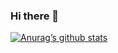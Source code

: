 ### Hi there 👋

[![Anurag’s github stats](https://github-readme-stats.vercel.app/api?username=Ingenious-c0der)](https://github.com/Ingenious-c0der)
